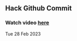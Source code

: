 
 ## Hack Github Commit 
 ### Watch video <a href="https://www.youtube.com">here</a> 
 Tue 28 Feb 2023 
